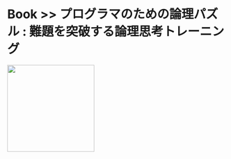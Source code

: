 # Book >> プログラマのための論理パズル : 難題を突破する論理思考トレーニング

<img src="https://cover.openbd.jp/9784274067556.jpg" style="width: 200px"/>
